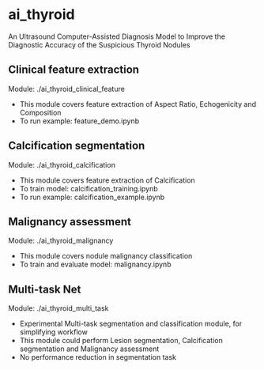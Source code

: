 # ai_thyroid
An Ultrasound Computer-Assisted Diagnosis Model to Improve the Diagnostic Accuracy of the Suspicious Thyroid Nodules

## Clinical feature extraction
Module: ./ai_thyroid_clinical_feature 
- This module covers feature extraction of Aspect Ratio, Echogenicity and Composition
- To run example: feature_demo.ipynb

## Calcification segmentation
Module: ./ai_thyroid_calcification
- This module covers feature extraction of Calcification
- To train model: calcification_training.ipynb
- To run example: calcification_example.ipynb

## Malignancy assessment
Module: ./ai_thyroid_malignancy
- This module covers nodule malignancy classification
- To train and evaluate model: malignancy.ipynb

## Multi-task Net
Module: ./ai_thyroid_multi_task
- Experimental Multi-task segmentation and classification module, for simplifying workflow
- This module could perform Lesion segmentation, Calcification segmentation and Malignancy assessment
- No performance reduction in segmentation task
